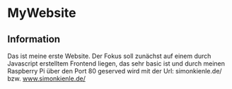 # MyWebsite
## Information
Das ist meine erste Website. Der Fokus soll zunächst auf einem durch Javascript erstelltem Frontend liegen, das sehr basic ist und durch meinen Raspberry Pi über den Port 80 geserved wird mit der Url: simonkienle.de/ bzw. www.simonkienle.de/
